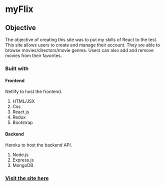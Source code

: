 # myFlix

## Objective
 The objective of creating this site was to put my skills of React to the test. This site allows users to create and manage their account. They are able to browse movies/directors/movie genres. Users can also add and remove movies from their favorites.

### Built with

#### Frontend
Netlify to host the frontend.
1. HTML/JSX
2. Css
3. React.js
4. Redux
5. Bootstrap


#### Backend
Heroku to host the backend API.
1. Node.js
2. Express.js
3. MongoDB


### [Visit the site here](https://timsmyflix.netlify.app)
